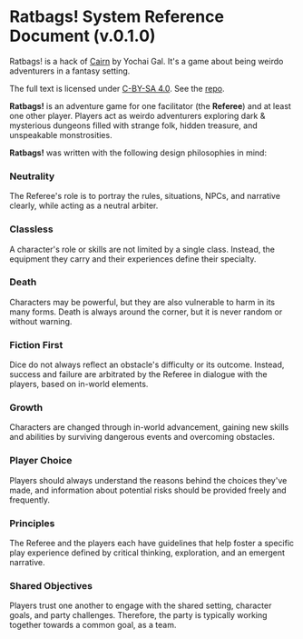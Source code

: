 

# Ratbags! System Reference Document (v.0.1.0)


Ratbags! is a hack of [Cairn](https://cairnrpg.com/) by Yochai Gal. 
It's a game about being weirdo adventurers in a fantasy setting.

The full text is licensed under [C-BY-SA 4.0](https://creativecommons.org/licenses/by-sa/4.0/).
See the [repo](https://github.com/dan-subic/ratbags).

**Ratbags!** is an adventure game for one facilitator (the **Referee**) and at least one other player.
Players act as weirdo adventurers exploring dark & mysterious dungeons filled with strange folk, hidden treasure, and unspeakable monstrosities.

**Ratbags!** was written with the following design philosophies in mind:

### Neutrality  
The Referee's role is to portray the rules, situations, NPCs, and narrative clearly, while acting as a neutral arbiter.

### Classless  
A character's role or skills are not limited by a single class. Instead, the equipment they carry and their experiences define their specialty.

### Death
Characters may be powerful, but they are also vulnerable to harm in its many forms. Death is always around the corner, but it is never random or without warning.

### Fiction First  
Dice do not always reflect an obstacle's difficulty or its outcome. Instead, success and failure are arbitrated by the Referee in dialogue with the players, based on in-world elements.

### Growth  
Characters are changed through in-world advancement, gaining new skills and abilities by surviving dangerous events and overcoming obstacles.

### Player Choice  
Players should always understand the reasons behind the choices they've made, and information about potential risks should be provided freely and frequently.

### Principles  
The Referee and the players each have guidelines that help foster a specific play experience defined by critical thinking, exploration, and an emergent narrative.

### Shared Objectives
Players trust one another to engage with the shared setting, character goals, and party challenges. Therefore, the party is typically working together towards a common goal, as a team.